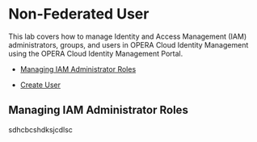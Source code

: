 # Non-Federated User

This lab covers how to manage Identity and Access Management (IAM) administrators, groups, and users in OPERA Cloud Identity Management using the OPERA Cloud Identity Management Portal.

* [Managing IAM Administrator Roles](#managing-iam-administrator-roles)

* [Create User](#2-Create-User)














## Managing IAM Administrator Roles
sdhcbcshdksjcdlsc